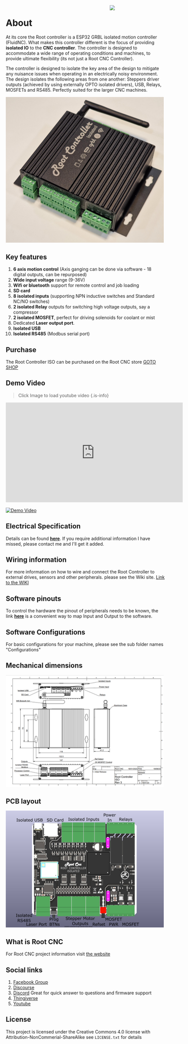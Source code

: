 <img align="right" width=175 src="https://github.com/RootCNC/Root-Controller-ISO/blob/master/Media/R_Logo.png" />

# About
At its core the Root controller is a ESP32 GRBL isolated motion controller (FluidNC). What makes this controller different is the focus of providing **isolated IO** to the **CNC controller**. The controller is designed to accommodate a wide range of operating conditions and machines, to provide ultimate flexibility (its not just a Root CNC Controller).

The controller is designed to isolate the key area of the design to mitigate any nuisance issues when operating in an electrically noisy environment. The design isolates the following areas from one another: Steppers driver outputs (achieved by using externally OPTO isolated drivers), USB, Relays, MOSFETs and RS485. Perfectly suited for the larger CNC machines. 

<img width=500 src="https://raw.githubusercontent.com/RootCNC/Root-Controller-ISO/master/Media/ControllerR3_1.jpg" />

## Key features 
1. **6 axis motion control** (Axis ganging can be done via software - 18 digital outputs, can be repurposed)
2. **Wide input voltage** range (9-36V)
3. **Wifi or bluetooth** support for remote control and job loading
4. **SD card**
5. **8 isolated inputs** (supporting NPN inductive switches and Standard NC/NO switches)
6. **2 isolated Relay** outputs for switching high voltage outputs, say a compressor
7. **2 isolated MOSFET**, perfect for driving solenoids for coolant or mist
8. Dedicated **Laser output port**. 
9. **Isolated USB**
10. **Isolated RS485** (Modbus serial port)

## Purchase
The Root Controller ISO can be purchased on the Root CNC store
[GOTO SHOP](https://rootcnc.com/product-category/electronics/)

## Demo Video
> Click Image to load youtube video
{.is-info}

 <iframe width="560" height="315"
src="https://youtu.be/JiuDgxlzHaU" 
frameborder="0" 
allow="accelerometer; autoplay; encrypted-media; gyroscope; picture-in-picture" 
allowfullscreen></iframe>

[![Demo Video](https://img.youtube.com/vi/JiuDgxlzHaU/sddefault.jpg)](https://youtu.be/JiuDgxlzHaU "Video Title")

## Electrical Specification 
Details can be found [**here**](https://wiki.rootcnc.com/en/Root-Controller-ISO/DetailedInfo). If you require additional information I have missed, please contact me and I'll get it added.
## Wiring information
For more information on how to wire and connect the Root Controller to external drives, sensors and other peripherals. please see the Wiki site. [Link to the WIKI](https://wiki.rootcnc.com/en/Root-Controller-ISO/DetailedInfo)
## Software pinouts
To control the hardware the pinout of peripherals needs to be known, the link **[here](https://wiki.rootcnc.com/en/Root-Controller-ISO/DetailedInfo)** is a convenient way to map Input and Output to the software.
## Software Configurations
For basic configurations for your machine, please see the sub folder names "Configurations"

## Mechanical dimensions

<img width=500 src="https://raw.githubusercontent.com/RootCNC/Root-Controller-ISO/master/Media/R3Size.png" />

## PCB layout

<img width=500 src="https://raw.githubusercontent.com/RootCNC/Root-Controller-ISO/master/Media/PCB_Outline.png" />


## What is Root CNC
For Root CNC project information 
visit [the website](https://rootcnc.com)
## Social links

 1. [Facebook Group](https://www.facebook.com/groups/rootcnc/) 
 2. [Discourse](https://rootcnc.discourse.group/) 
 3. [Discord](https://discord.gg/93Ue5SwthW) Great for quick answer to questions and firmware support
 4. [Thingiverse](https://www.thingiverse.com/sailorpete/designs) 
 5. [Youtube](https://www.youtube.com/c/sailorpete12/)

## License

This project is licensed under the Creative Commons 4.0 license with 
Attribution-NonCommerial-ShareAlike see `LICENSE.txt` for details